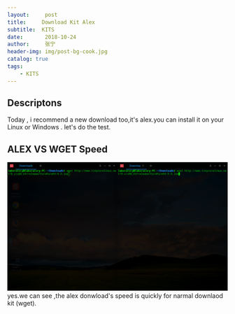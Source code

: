 ```yaml
---
layout:     post
title:     Download Kit Alex
subtitle:  KITS
date:       2018-10-24
author:     张宁
header-img: img/post-bg-cook.jpg
catalog: true
tags:
    - KITS
---
```



## Descriptons
Today , i recommend a new download too,it's alex.you can install it on your Linux or Windows .
let's do the test.
<br>
## ALEX VS WGET Speed   
<img src='/img/deepin-alex.gif'>
<br>
yes.we can see ,the  alex donwload's speed is quickly for narmal downlaod kit (wget).
